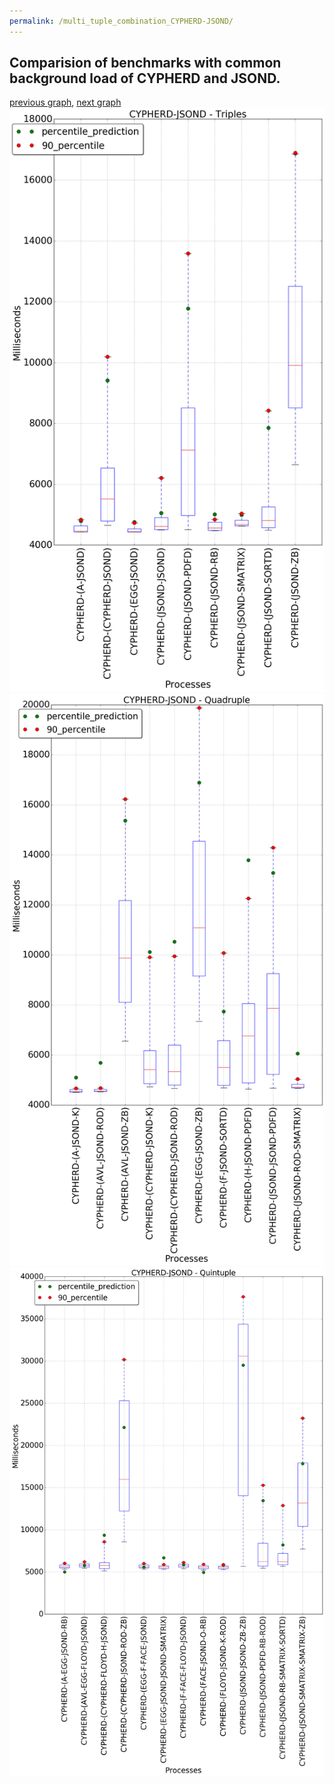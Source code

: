 ```yaml
---
permalink: /multi_tuple_combination_CYPHERD-JSOND/
---
```



 ## Comparision of benchmarks with common background load of CYPHERD and JSOND.

[previous graph](../multi_tuple_combination_CYPHERD-H/), [next graph](../multi_tuple_combination_CYPHERD-K/)
![graph figure](./images/triple/CYPHERD/CYPHERD-JSOND_box.png)![graph figure](./images/quadruple/CYPHERD/CYPHERD-JSOND_box.png)![graph figure](./images/quintuple/CYPHERD/CYPHERD-JSOND_box.png)